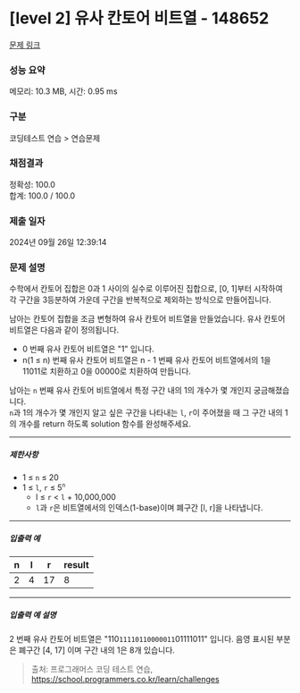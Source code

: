 # [level 2] 유사 칸토어 비트열 - 148652 

[문제 링크](https://school.programmers.co.kr/learn/courses/30/lessons/148652) 

### 성능 요약

메모리: 10.3 MB, 시간: 0.95 ms

### 구분

코딩테스트 연습 > 연습문제

### 채점결과

정확성: 100.0<br/>합계: 100.0 / 100.0

### 제출 일자

2024년 09월 26일 12:39:14

### 문제 설명

<p>수학에서 칸토어 집합은 0과 1 사이의 실수로 이루어진 집합으로, [0, 1]부터 시작하여 각 구간을 3등분하여 가운데 구간을 반복적으로 제외하는 방식으로 만들어집니다.</p>

<p>남아는 칸토어 집합을 조금 변형하여 유사 칸토어 비트열을 만들었습니다. 유사 칸토어 비트열은 다음과 같이 정의됩니다.</p>

<ul>
<li>0 번째 유사 칸토어 비트열은 "1" 입니다.</li>
<li>n(1 ≤ n) 번째 유사 칸토어 비트열은 n - 1 번째 유사 칸토어 비트열에서의 1을 11011로 치환하고 0을 00000로 치환하여 만듭니다.</li>
</ul>

<p>남아는 <code>n</code> 번째 유사 칸토어 비트열에서 특정 구간 내의 1의 개수가 몇 개인지 궁금해졌습니다.<br>
<code>n</code>과 1의 개수가 몇 개인지 알고 싶은 구간을 나타내는 <code>l</code>, <code>r</code>이 주어졌을 때 그 구간 내의 1의 개수를 return 하도록 solution 함수를 완성해주세요.</p>

<hr>

<h5>제한사항</h5>

<ul>
<li>1 ≤ <code>n</code> ≤ 20</li>
<li>1 ≤ <code>l</code>, <code>r</code> ≤ 5<sup><code>n</code></sup>

<ul>
<li>l ≤ <code>r</code> &lt; <code>l</code> + 10,000,000</li>
<li><code>l</code>과 <code>r</code>은 비트열에서의 인덱스(1-base)이며 폐구간 [l, r]을 나타냅니다.</li>
</ul></li>
</ul>

<hr>

<h5>입출력 예</h5>
<table class="table">
        <thead><tr>
<th>n</th>
<th>l</th>
<th>r</th>
<th>result</th>
</tr>
</thead>
        <tbody><tr>
<td>2</td>
<td>4</td>
<td>17</td>
<td>8</td>
</tr>
</tbody>
      </table>
<hr>

<h5>입출력 예 설명</h5>

<p>2 번째 유사 칸토어 비트열은 "110<code>11110110000011</code>01111011" 입니다. 음영 표시된 부분은 폐구간 [4, 17] 이며 구간 내의 1은 8개 있습니다.</p>


> 출처: 프로그래머스 코딩 테스트 연습, https://school.programmers.co.kr/learn/challenges